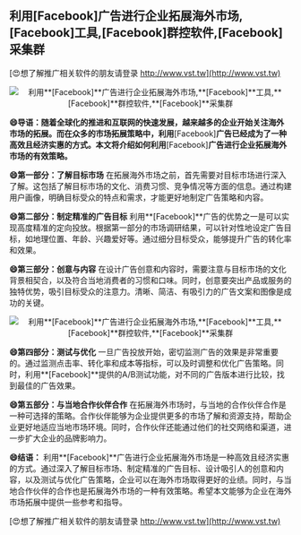 ## **利用**[Facebook]**广告进行企业拓展海外市场,**[Facebook]**工具,**[Facebook]**群控软件,**[Facebook]**采集群**

[😍想了解推广相关软件的朋友请登录 http://www.vst.tw](http://www.vst.tw)

 <center><img src="https://vst.tw/MP4/tuiguang/png/0.png" alt="利用**[Facebook]**广告进行企业拓展海外市场,**[Facebook]**工具,**[Facebook]**群控软件,**[Facebook]**采集群"></center>

**😄导语：随着全球化的推进和互联网的快速发展，越来越多的企业开始关注海外市场的拓展。而在众多的市场拓展策略中，利用**[Facebook]**广告已经成为了一种高效且经济实惠的方式。本文将介绍如何利用**[Facebook]**广告进行企业拓展海外市场的有效策略。**

**😄第一部分：了解目标市场**
在拓展海外市场之前，首先需要对目标市场进行深入了解。这包括了解目标市场的文化、消费习惯、竞争情况等方面的信息。通过构建用户画像，明确目标受众的特点和需求，才能更好地制定广告策略和内容。

**😄第二部分：制定精准的广告目标**
利用**[Facebook]**广告的优势之一是可以实现高度精准的定向投放。根据第一部分的市场调研结果，可以针对性地设定广告目标，如地理位置、年龄、兴趣爱好等。通过细分目标受众，能够提升广告的转化率和效果。

**😄第三部分：创意与内容**
在设计广告创意和内容时，需要注意与目标市场的文化背景相契合，以及符合当地消费者的习惯和口味。同时，创意要突出产品或服务的独特优势，吸引目标受众的注意力。清晰、简洁、有吸引力的广告文案和图像是成功的关键。

 <center><img src="https://vst.tw/MP4/tuiguang/png/0.png" alt="利用**[Facebook]**广告进行企业拓展海外市场,**[Facebook]**工具,**[Facebook]**群控软件,**[Facebook]**采集群"></center>

**😄第四部分：测试与优化**
一旦广告投放开始，密切监测广告的效果是非常重要的。通过监测点击率、转化率和成本等指标，可以及时调整和优化广告策略。同时，利用**[Facebook]**提供的A/B测试功能，对不同的广告版本进行比较，找到最佳的广告效果。

**😄第五部分：与当地合作伙伴合作**
在拓展海外市场时，与当地的合作伙伴合作是一种可选择的策略。合作伙伴能够为企业提供更多的市场了解和资源支持，帮助企业更好地适应当地市场环境。同时，合作伙伴还能通过他们的社交网络和渠道，进一步扩大企业的品牌影响力。

**😄结语：**
利用**[Facebook]**广告进行企业拓展海外市场是一种高效且经济实惠的方式。通过深入了解目标市场、制定精准的广告目标、设计吸引人的创意和内容，以及测试与优化广告策略，企业可以在海外市场取得更好的业绩。同时，与当地合作伙伴的合作也是拓展海外市场的一种有效策略。希望本文能够为企业在海外市场拓展中提供一些参考和指导。

[😍想了解推广相关软件的朋友请登录 http://www.vst.tw](http://www.vst.tw)



